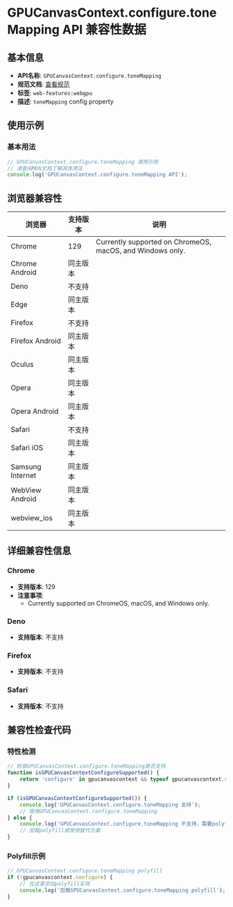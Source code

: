 # GPUCanvasContext.configure.toneMapping API 兼容性数据

## 基本信息

- **API名称**: `GPUCanvasContext.configure.toneMapping`
- **规范文档**: [查看规范](https://gpuweb.github.io/gpuweb/#dom-gpucanvasconfiguration-tonemapping)
- **标签**: `web-features:webgpu`
- **描述**: `toneMapping` config property

## 使用示例

### 基本用法

```javascript
// GPUCanvasContext.configure.toneMapping 使用示例
// 请查阅MDN文档了解具体用法
console.log('GPUCanvasContext.configure.toneMapping API');
```

## 浏览器兼容性

| 浏览器 | 支持版本 | 说明 |
|--------|----------|------|
| Chrome | 129 | Currently supported on ChromeOS, macOS, and Windows only. |
| Chrome Android | 同主版本 |  |
| Deno | 不支持 |  |
| Edge | 同主版本 |  |
| Firefox | 不支持 |  |
| Firefox Android | 同主版本 |  |
| Oculus | 同主版本 |  |
| Opera | 同主版本 |  |
| Opera Android | 同主版本 |  |
| Safari | 不支持 |  |
| Safari iOS | 同主版本 |  |
| Samsung Internet | 同主版本 |  |
| WebView Android | 同主版本 |  |
| webview_ios | 同主版本 |  |

## 详细兼容性信息

### Chrome

- **支持版本**: 129
- **注意事项**:
  - Currently supported on ChromeOS, macOS, and Windows only.

### Deno

- **支持版本**: 不支持

### Firefox

- **支持版本**: 不支持

### Safari

- **支持版本**: 不支持

## 兼容性检查代码

### 特性检测

```javascript
// 检查GPUCanvasContext.configure.toneMapping是否支持
function isGPUCanvasContextConfigureSupported() {
    return 'configure' in gpucanvascontext && typeof gpucanvascontext.configure === 'function';
}

if (isGPUCanvasContextConfigureSupported()) {
    console.log('GPUCanvasContext.configure.toneMapping 支持');
    // 使用GPUCanvasContext.configure.toneMapping
} else {
    console.log('GPUCanvasContext.configure.toneMapping 不支持，需要polyfill');
    // 加载polyfill或使用替代方案
}
```

### Polyfill示例

```javascript
// GPUCanvasContext.configure.toneMapping polyfill
if (!gpucanvascontext.configure) {
    // 在这里添加polyfill实现
    console.log('加载GPUCanvasContext.configure.toneMapping polyfill');
}
```

